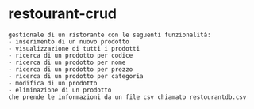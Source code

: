 # restourant-crud
 
    gestionale di un ristorante con le seguenti funzionalità:
    - inserimento di un nuovo prodotto
    - visualizzazione di tutti i prodotti
    - ricerca di un prodotto per codice
    - ricerca di un prodotto per nome
    - ricerca di un prodotto per prezzo
    - ricerca di un prodotto per categoria
    - modifica di un prodotto
    - eliminazione di un prodotto    
    che prende le informazioni da un file csv chiamato restourantdb.csv
